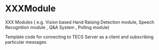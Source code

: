 # XXXModule
XXX Modules ( e.g. Vision based Hand Raising Detection module, Speech Recognition module , Q&A System , Polling module)

Template code for connecting to TECS Server as a client and subscribing particular messages
